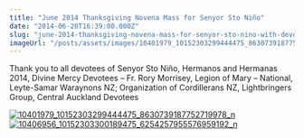 ```yaml
---
title: "June 2014 Thanksgiving Novena Mass for Senyor Sto Niño"
date: "2014-06-20T16:39:00.000Z"
slug: "june-2014-thanksgiving-novena-mass-for-senyor-sto-nino-with-devotees-of-senyor-sto-nino-hermanos-and-hermanas-2014-divine-mercy-devotees-fr-rory-morrisey-legion-of-mary-national-leyte-samar-w"
imageUrl: "/posts/assets/images/10401979_10152303299444475_8630739187752719978_n.jpg"
---
```


Thank you to all devotees of Senyor Sto Niño, Hermanos and Hermanas 2014, Divine Mercy Devotees – Fr. Rory Morrisey, Legion of Mary – National, Leyte-Samar Waraynons NZ; Organization of Cordillerans NZ, Lightbringers Group, Central Auckland Devotees

[![10401979_10152303299444475_8630739187752719978_n](https://i0.wp.com/santonino-nz.org/wp-content/uploads/2014/06/10401979_10152303299444475_8630739187752719978_n.jpg?resize=640%2C478)](https://i0.wp.com/santonino-nz.org/wp-content/uploads/2014/06/10401979_10152303299444475_8630739187752719978_n.jpg) [![10406956_10152303300189475_6254257955576959192_n](https://i0.wp.com/santonino-nz.org/wp-content/uploads/2014/06/10406956_10152303300189475_6254257955576959192_n.jpg?resize=640%2C478)](https://i0.wp.com/santonino-nz.org/wp-content/uploads/2014/06/10406956_10152303300189475_6254257955576959192_n.jpg)